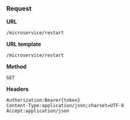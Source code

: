 ### Request

**URL**

`/microservice/restart`

**URL template**

`/microservice/restart`

**Method**

`GET`

**Headers**

`Authorization:Bearer{token}`  
`Content-Type:application/json;charset=UTF-8`  
`Accept:application/json`  
